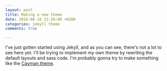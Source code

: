 ```yaml
---
layout: post
title: Making a new theme
date: 2016-06-16 13:20:00 +0200
categories: jekyll theme
comments: true

---
```


I've just gotten started using Jekyll, and as you can see, there's not a lot to see here yet.
I'll be trying to implement my own theme by rewriting the default layouts and sass code.
I'm probably gonna try to make something like the [Cayman theme](https://jasonlong.github.io/cayman-theme/).
